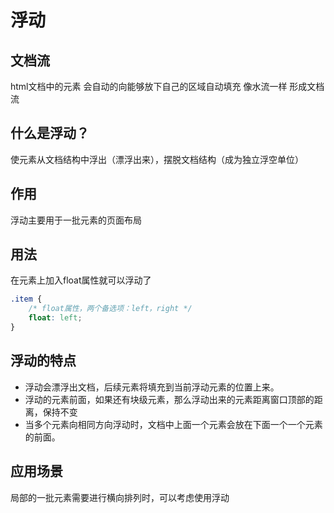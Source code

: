 # 浮动

## 文档流

html文档中的元素 会自动的向能够放下自己的区域自动填充 像水流一样 形成文档流

## 什么是浮动？

使元素从文档结构中浮出（漂浮出来），摆脱文档结构（成为独立浮空单位）

## 作用

浮动主要用于一批元素的页面布局

## 用法

在元素上加入float属性就可以浮动了
```css
.item {
    /* float属性，两个备选项：left，right */
    float: left; 
}
```

## 浮动的特点

- 浮动会漂浮出文档，后续元素将填充到当前浮动元素的位置上来。
- 浮动的元素前面，如果还有块级元素，那么浮动出来的元素距离窗口顶部的距离，保持不变
- 当多个元素向相同方向浮动时，文档中上面一个元素会放在下面一个一个元素的前面。

## 应用场景

局部的一批元素需要进行横向排列时，可以考虑使用浮动